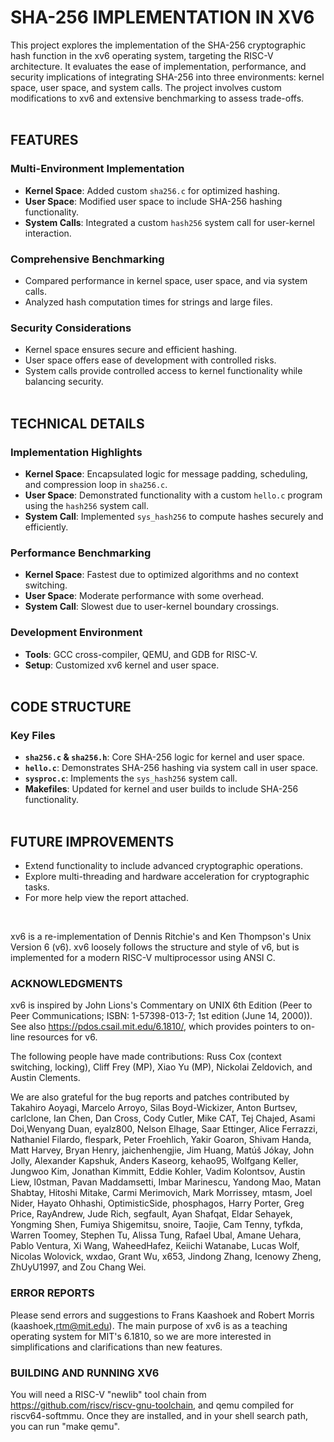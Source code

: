 # **SHA-256 IMPLEMENTATION IN XV6**  
This project explores the implementation of the SHA-256 cryptographic hash function in the xv6 operating system, targeting the RISC-V architecture. It evaluates the ease of implementation, performance, and security implications of integrating SHA-256 into three environments: kernel space, user space, and system calls. The project involves custom modifications to xv6 and extensive benchmarking to assess trade-offs.  
‎ 
## **FEATURES**  

### Multi-Environment Implementation  
- **Kernel Space**: Added custom `sha256.c` for optimized hashing.  
- **User Space**: Modified user space to include SHA-256 hashing functionality.  
- **System Calls**: Integrated a custom `hash256` system call for user-kernel interaction.  

### Comprehensive Benchmarking  
- Compared performance in kernel space, user space, and via system calls.  
- Analyzed hash computation times for strings and large files.  

### Security Considerations  
- Kernel space ensures secure and efficient hashing.  
- User space offers ease of development with controlled risks.  
- System calls provide controlled access to kernel functionality while balancing security.    
‎ 
## **TECHNICAL DETAILS**  

### Implementation Highlights  
- **Kernel Space**: Encapsulated logic for message padding, scheduling, and compression loop in `sha256.c`.  
- **User Space**: Demonstrated functionality with a custom `hello.c` program using the `hash256` system call.  
- **System Call**: Implemented `sys_hash256` to compute hashes securely and efficiently.  

### Performance Benchmarking  
- **Kernel Space**: Fastest due to optimized algorithms and no context switching.  
- **User Space**: Moderate performance with some overhead.  
- **System Call**: Slowest due to user-kernel boundary crossings.  

### Development Environment  
- **Tools**: GCC cross-compiler, QEMU, and GDB for RISC-V.  
- **Setup**: Customized xv6 kernel and user space.    
‎ 
## **CODE STRUCTURE**  

### Key Files  
- **`sha256.c` & `sha256.h`**: Core SHA-256 logic for kernel and user space.  
- **`hello.c`**: Demonstrates SHA-256 hashing via system call in user space.  
- **`sysproc.c`**: Implements the `sys_hash256` system call.  
- **Makefiles**: Updated for kernel and user builds to include SHA-256 functionality.    
‎ 
## **FUTURE IMPROVEMENTS**  
- Extend functionality to include advanced cryptographic operations.  
- Explore multi-threading and hardware acceleration for cryptographic tasks.  
- For more help view the report attached.‎  

‎‎   



xv6 is a re-implementation of Dennis Ritchie's and Ken Thompson's Unix
Version 6 (v6).  xv6 loosely follows the structure and style of v6,
but is implemented for a modern RISC-V multiprocessor using ANSI C.

### **ACKNOWLEDGMENTS**

xv6 is inspired by John Lions's Commentary on UNIX 6th Edition (Peer
to Peer Communications; ISBN: 1-57398-013-7; 1st edition (June 14,
2000)).  See also https://pdos.csail.mit.edu/6.1810/, which provides
pointers to on-line resources for v6.

The following people have made contributions: Russ Cox (context switching,
locking), Cliff Frey (MP), Xiao Yu (MP), Nickolai Zeldovich, and Austin
Clements.

We are also grateful for the bug reports and patches contributed by
Takahiro Aoyagi, Marcelo Arroyo, Silas Boyd-Wickizer, Anton Burtsev,
carlclone, Ian Chen, Dan Cross, Cody Cutler, Mike CAT, Tej Chajed,
Asami Doi,Wenyang Duan, eyalz800, Nelson Elhage, Saar Ettinger, Alice
Ferrazzi, Nathaniel Filardo, flespark, Peter Froehlich, Yakir Goaron,
Shivam Handa, Matt Harvey, Bryan Henry, jaichenhengjie, Jim Huang,
Matúš Jókay, John Jolly, Alexander Kapshuk, Anders Kaseorg, kehao95,
Wolfgang Keller, Jungwoo Kim, Jonathan Kimmitt, Eddie Kohler, Vadim
Kolontsov, Austin Liew, l0stman, Pavan Maddamsetti, Imbar Marinescu,
Yandong Mao, Matan Shabtay, Hitoshi Mitake, Carmi Merimovich, Mark
Morrissey, mtasm, Joel Nider, Hayato Ohhashi, OptimisticSide,
phosphagos, Harry Porter, Greg Price, RayAndrew, Jude Rich, segfault,
Ayan Shafqat, Eldar Sehayek, Yongming Shen, Fumiya Shigemitsu, snoire,
Taojie, Cam Tenny, tyfkda, Warren Toomey, Stephen Tu, Alissa Tung,
Rafael Ubal, Amane Uehara, Pablo Ventura, Xi Wang, WaheedHafez,
Keiichi Watanabe, Lucas Wolf, Nicolas Wolovick, wxdao, Grant Wu, x653,
Jindong Zhang, Icenowy Zheng, ZhUyU1997, and Zou Chang Wei.

### **ERROR REPORTS**

Please send errors and suggestions to Frans Kaashoek and Robert Morris
(kaashoek,rtm@mit.edu).  The main purpose of xv6 is as a teaching
operating system for MIT's 6.1810, so we are more interested in
simplifications and clarifications than new features.

### **BUILDING AND RUNNING XV6**

You will need a RISC-V "newlib" tool chain from
https://github.com/riscv/riscv-gnu-toolchain, and qemu compiled for
riscv64-softmmu.  Once they are installed, and in your shell
search path, you can run "make qemu".
